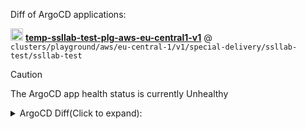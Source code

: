 Diff of ArgoCD applications:

<img src="https://argo-cd.readthedocs.io/en/stable/assets/favicon.png" width="20"/> **[temp-ssllab-test-plg-aws-eu-central1-v1](https://argocd-lab.example.com/applications/temp-ssllab-test-plg-aws-eu-central1-v1)** @ `clusters/playground/aws/eu-central-1/v1/special-delivery/ssllab-test/ssllab-test`
> [!CAUTION]  
> The ArgoCD app health status is currently Unhealthy

<details><summary>ArgoCD Diff(Click to expand):</summary>

```diff

/Service/ssllabs-exporter:
--- old-lorem-ipsum.yaml
+++ new-lorem-ipsum.yaml
@@ -11,7 +11,7 @@
	consectetur:
		adipiscing: "elit"
		sed: 
-			- "do eiusmod"
+			- "do eiusmod tempor"
			- "tempor incididunt"
			- "ut labore"
	et: 
@@ -17,7 +17,7 @@
		enim: "ad minim veniam"
		quis: "nostrud exercitation"
	ullamco:
-		laboris: "nisi ut aliquip"
+		laboris: "nisi ut aliquip ex"
		ex: 
			ea: "commodo consequat"
	duis: 
@@ -31,7 +31,7 @@
	excepteur: 
		sint: "occaecat cupidatat non proident"
		sunt: 
-			in: "culpa qui officia"
+			in: "culpa qui officia deserunt"
			deserunt: "mollit anim id est laborum"
/Deployment/ssllabs-exporter:
--- old-lorem-ipsum.yaml
+++ new-lorem-ipsum.yaml
@@ -11,7 +11,7 @@
	consectetur:
		adipiscing: "elit"
		sed: 
-			- "do eiusmod"
+			- "do eiusmod tempor"
			- "tempor incididunt"
			- "ut labore"
	et: 
@@ -17,7 +17,7 @@
		enim: "ad minim veniam"
		quis: "nostrud exercitation"
	ullamco:
-		laboris: "nisi ut aliquip"
+		laboris: "nisi ut aliquip ex"
		ex: 
			ea: "commodo consequat"
	duis: 
@@ -31,7 +31,7 @@
	excepteur: 
		sint: "occaecat cupidatat non proident"
		sunt: 
-			in: "culpa qui officia"
+			in: "culpa qui officia deserunt"
			deserunt: "mollit anim id est laborum"


```

</details>